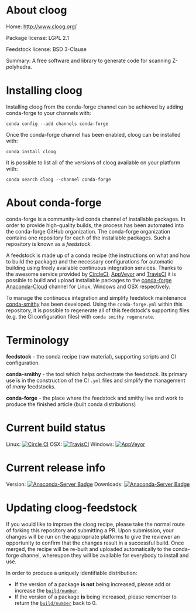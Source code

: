 About cloog
===========

Home: http://www.cloog.org/

Package license: LGPL 2.1

Feedstock license: BSD 3-Clause

Summary: A free software and library to generate code for scanning Z-polyhedra.



Installing cloog
================

Installing cloog from the conda-forge channel can be achieved by adding conda-forge to your channels with:

```
conda config --add channels conda-forge
```

Once the conda-forge channel has been enabled, cloog can be installed with:

```
conda install cloog
```

It is possible to list all of the versions of cloog available on your platform with:

```
conda search cloog --channel conda-forge
```


About conda-forge
=================

conda-forge is a community-led conda channel of installable packages.
In order to provide high-quality builds, the process has been automated into the
conda-forge GitHub organization. The conda-forge organization contains one repository 
for each of the installable packages. Such a repository is known as a *feedstock*.

A feedstock is made up of a conda recipe (the instructions on what and how to build
the package) and the necessary configurations for automatic building using freely
available continuous integration services. Thanks to the awesome service provided by
[CircleCI](https://circleci.com/), [AppVeyor](http://www.appveyor.com/)
and [TravisCI](https://travis-ci.org/) it is possible to build and upload installable
packages to the [conda-forge](https://anaconda.org/conda-forge)
[Anaconda-Cloud](http://docs.anaconda.org/) channel for Linux, Windows and OSX respectively.

To manage the continuous integration and simplify feedstock maintenance
[conda-smithy](http://github.com/conda-forge/conda-smithy) has been developed.
Using the ``conda-forge.yml`` within this repository, it is possible to regenerate all of
this feedstock's supporting files (e.g. the CI configuration files) with ``conda smithy regenerate``.


Terminology
===========

**feedstock** - the conda recipe (raw material), supporting scripts and CI configuration.

**conda-smithy** - the tool which helps orchestrate the feedstock.
                   Its primary use is in the construction of the CI ``.yml`` files
                   and simplify the management of *many* feedstocks.

**conda-forge** - the place where the feedstock and smithy live and work to
                  produce the finished article (built conda distributions)

Current build status
====================

Linux: [![Circle CI](https://circleci.com/gh/conda-forge/cloog-feedstock.svg?style=svg)](https://circleci.com/gh/conda-forge/cloog-feedstock)
OSX: [![TravisCI](https://travis-ci.org/conda-forge/cloog-feedstock.svg?branch=master)](https://travis-ci.org/conda-forge/cloog-feedstock) 
Windows: [![AppVeyor](https://ci.appveyor.com/api/projects/status/github/conda-forge/cloog-feedstock?svg=True)](https://ci.appveyor.com/project/conda-forge/cloog-feedstock/branch/master)

Current release info
====================
Version: [![Anaconda-Server Badge](https://anaconda.org/conda-forge/cloog/badges/version.svg)](https://anaconda.org/conda-forge/cloog)
Downloads: [![Anaconda-Server Badge](https://anaconda.org/conda-forge/cloog/badges/downloads.svg)](https://anaconda.org/conda-forge/cloog)


Updating cloog-feedstock
========================

If you would like to improve the cloog recipe, please take the normal
route of forking this repository and submitting a PR. Upon submission, your changes will
be run on the appropriate platforms to give the reviewer an opportunity to confirm that the
changes result in a successful build. Once merged, the recipe will be re-built and uploaded
automatically to the conda-forge channel, whereupon they will be available for everybody to
install and use.

In order to produce a uniquely identifiable distribution:
 * If the version of a package **is not** being increased, please add or increase
   the [``build/number``](http://conda.pydata.org/docs/building/meta-yaml.html#build-number-and-string). 
 * If the version of a package **is** being increased, please remember to return
   the [``build/number``](http://conda.pydata.org/docs/building/meta-yaml.html#build-number-and-string)
   back to 0.
